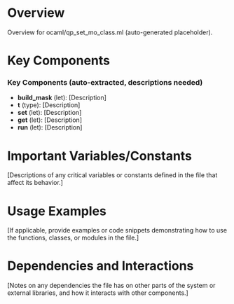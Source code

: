 # Overview

Overview for ocaml/qp_set_mo_class.ml (auto-generated placeholder).

# Key Components

### Key Components (auto-extracted, descriptions needed)
- **build_mask** (let): [Description]
- **t** (type): [Description]
- **set** (let): [Description]
- **get** (let): [Description]
- **run** (let): [Description]

# Important Variables/Constants

[Descriptions of any critical variables or constants defined in the file that affect its behavior.]

# Usage Examples

[If applicable, provide examples or code snippets demonstrating how to use the functions, classes, or modules in the file.]

# Dependencies and Interactions

[Notes on any dependencies the file has on other parts of the system or external libraries, and how it interacts with other components.]
